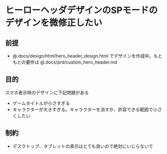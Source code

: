 # ヒーローヘッダデザインのSPモードのデザインを微修正したい

## 前提

- @.docs/design/html/hero_header_design.html でデザインを作成中。もともとの要件は @.docs/prd/custom_hero_header.md

## 目的

スマホ表示時のデザインに下記問題がある

- ゲームタイトルが小さすぎる
- キャラクターが大きすぎる。キャラクターを消すか、許容できる範囲で小さくしたい

## 制約

- デスクトップ、タブレットの表示はとても良いので絶対にいじらないで

